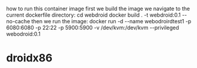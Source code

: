 how to run this container image
first we build the image
we navigate to the current dockerfile directory:
cd webdroid
docker build . -t webdroid:0.1 --no-cache
then we run the image:
docker run  -d --name webodroirdtest1 -p 6080:6080 -p 22:22 -p 5900:5900 -v /dev/kvm:/dev/kvm --privileged webodroid:0.1 
# droidx86
